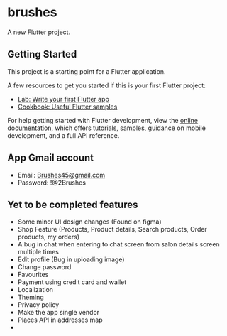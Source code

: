 # brushes

A new Flutter project.

## Getting Started

This project is a starting point for a Flutter application.

A few resources to get you started if this is your first Flutter project:

- [Lab: Write your first Flutter app](https://docs.flutter.dev/get-started/codelab)
- [Cookbook: Useful Flutter samples](https://docs.flutter.dev/cookbook)

For help getting started with Flutter development, view the
[online documentation](https://docs.flutter.dev/), which offers tutorials,
samples, guidance on mobile development, and a full API reference.


## App Gmail account
- Email: Brushes45@gmail.com
- Password: !@2Brushes


## Yet to be completed features
- Some minor UI design changes (Found on figma)
- Shop Feature (Products, Product details, Search products, Order products,  my orders)
- A bug in chat when entering to chat screen from salon details screen multiple times
- Edit profile (Bug in uploading image)
- Change password
- Favourites
- Payment using credit card and wallet
- Localization
- Theming
- Privacy policy
- Make the app single vendor
- Places API in addresses map
- 

